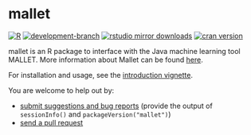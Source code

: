 mallet
======
[![R](https://github.com/mimno/RMallet/actions/workflows/r.yml/badge.svg?branch=master)](https://github.com/mimno/RMallet/actions/workflows/r.yml)
[![development-branch](https://github.com/mimno/RMallet/actions/workflows/r.yml/badge.svg?branch=development)](https://github.com/mimno/RMallet/actions/workflows/r.yml)
[![rstudio mirror downloads](http://cranlogs.r-pkg.org/badges/grand-total/mallet)](https://github.com/metacran/cranlogs.app)
[![cran version](http://www.r-pkg.org/badges/version/mallet)](http://cran.rstudio.com/web/packages/mallet)

mallet is an R package to interface with the Java machine learning tool MALLET. More information about Mallet can be found [here](http://mallet.cs.umass.edu/).

For installation and usage, see the [introduction vignette](https://htmlpreview.github.io/?https://raw.githubusercontent.com/mimno/RMallet/master/mallet/inst/doc/mallet.html).  

You are welcome to help out by:

  * [submit suggestions and bug reports](https://github.com/mimno/RMallet/issues) (provide the output of `sessionInfo()` and `packageVersion("mallet")`)
  * [send a pull request](https://github.com/mimno/RMallet/)



